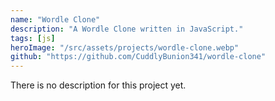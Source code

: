 ```yaml
---
name: "Wordle Clone"
description: "A Wordle Clone written in JavaScript."
tags: [js]
heroImage: "/src/assets/projects/wordle-clone.webp"
github: "https://github.com/CuddlyBunion341/wordle-clone"
---
```

There is no description for this project yet.


